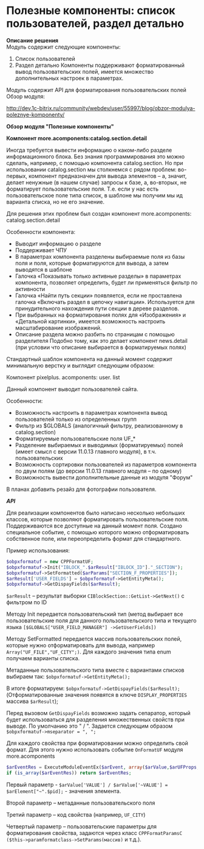 # Полезные компоненты: список пользователей, раздел детально

**Описание решения**  
Модуль содержит следующие компоненты: 
1. Список пользователей
2. Раздел детально
Компоненты поддерживают форматированный вывод пользовательских полей, имеется множество дополнительных настроек в параметрах.

Модуль содержит API для форматирования пользовательских полей
Обзор модуля:

http://dev.1c-bitrix.ru/community/webdev/user/55997/blog/obzor-modulya-poleznye-komponenty/



**Обзор модуля "Полезные компоненты"**

**Компонент more.acomponents:catalog.section.detail**

Иногда требуется вывести информацию о каком-либо разделе информационного блока.  Без знания программирования это можно сделать, например, с помощью компонента catalog.section. Но при использовании catalog.section мы столкнемся с рядом проблем: во-первых, компонент предназначен для вывода элементов – а, значит,  делает ненужные (в нашем случае) запросы к базе, а, во-вторых, не форматирует пользовательские поля. Т.е. если у нас есть пользовательское поле типа список, в шаблоне мы получим мы ид варианта списка, но не его значение.

Для решения этих проблем был создан компонент more.acomponents: catalog.section.detail

Особенности компонента: 
 - Выводит информацию о разделе
 - Поддерживает ЧПУ
 - В параметрах компонента разделены выбираемые поля из базы поля и поля, которые форматируются для вывода, а затем выводятся в шаблоне
 - Галочка «Показывать только активные разделы» в параметрах компонента, позволяет определить, будет ли применяться фильтр по активности
 - Галочка «Найти путь секции» появляется, если не проставлена галочка «Включать раздел в цепочку навигации». Используется для принудительного нахождения пути секции в дереве разделов.
 - При выбранных на форматирования полях для «Изображения» и «Детальной картинки», имеется возможность настроить масштабирование изображений.
 - Описание раздела можно разбить по страницам с помощью разделителя <BREAK /> Подобно тому, как это делает компонент news.detail (при условии что описание выбирается в форматируемых полях)
 
Стандартный шаблон компонента на данный момент содержит минимальную верстку и выглядит следующим образом:

Компонент pixelplus. acomponents: user. list

Данный компонент выводит пользователей сайта. 

Особенности:

- Возможность настроить в параметрах компонента вывод пользователей только из определенных групп
- Фильтр из $GLOBALS (аналогичный фильтру, реализованному в catalog.section)
- Форматируемые пользовательские поля UF_*
- Разделение выбираемых и выводимых (форматируемых) полей (имеет смысл с версии 11.0.13 главного модуля), в т.ч. пользовательских
- Возможность сортировки пользователей из параметров компонента по двум полям (до версии 11.0.13 главного модуля – по одному)
- Возможность вывести  дополнительные данные из модуля "Форум"

В планах добавить резайз для фотографии пользователя.

***API***

Для реализации компонентов было написано несколько небольших классов, которые позволяют форматировать пользовательские поля. Поддерживаются все доступные на данный момент поля. Создано специальное событие, с помощью которого можно отформатировать собственное поле, или переопределить формат для стандартного.

Пример использования:
```php
$obpxformatuf = new CPPFormatUF;
$obpxformatuf->Init("IBLOCK_".$arResult["IBLOCK_ID"]."_SECTION");    
$obpxformatuf->SetFormatted($arParams["SECTION_F_PROPERTIES"]); 
$arResult['USER_FIELDS'] = $obpxformatuf->GetEntityMeta(); 
$obpxformatuf->GetDispayFields($arResult); 
```

`$arResult` – результат выборки `CIBlockSection::GetList->GetNext()` с фильтром по ID

Методу Init передается пользовательский тип (метод выбирает все пользовательские поля для данного пользовательского типа и текущего языка `[$GLOBALS["USER_FIELD_MANAGER"] ->GetUserFields])`

Методу SetFormatted передается массив пользовательских полей, которые нужно отформатировать для вывода, например `Array("UF_FILE","UF_CITY";)`. Для каждого значения типа enum получаем варианты списка.

Метаданные пользовательского типа вместе с вариантами списков выбираем так:
`$obpxformatuf->GetEntityMeta();`

В итоге форматируем:
`$obpxformatuf->GetDispayFields($arResult);` (Отформатированные значения появятся в ключе `DISPLAY_PROPERTIES` массива `$arResult`);

Перед вызовом `GetDispayFields` возможно задать сепаратор, который будет использоваться для разделения множественных свойств при выводе. По умолчанию это 
" / ". Задается следующим образом `$obpxformatuf->mseparator = ", ";`

Для каждого свойства при форматировании можно определить свой формат. Для этого нужно использовать событие `OnFormatUF` модуля more.acomponents

```php
$arEventRes = ExecuteModuleEventEx($arEvent, array($arValue,$arUFProps,$pid,$arParams));
if (is_array($arEventRes)) return $arEventRes;
```
Первый параметр - `$arValue['VALUE'] / $arValue['~VALUE'] = $arElement["~".$pid];` - значения элемента.

Второй параметр – метаданные пользовательского поля

Третий параметр – код свойства (например, `UF_CITY`)

Четвертый параметр – пользовательские параметры для форматирования свойства, задаются через класс `CPPFormatParamsC ($this->paramformatclass->SetParams(массив)` и т.д.).


